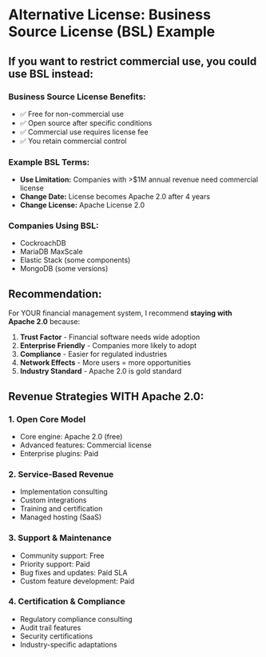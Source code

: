 # Alternative License: Business Source License (BSL) Example

## If you want to restrict commercial use, you could use BSL instead:

### Business Source License Benefits:
- ✅ Free for non-commercial use
- ✅ Open source after specific conditions
- ✅ Commercial use requires license fee
- ✅ You retain commercial control

### Example BSL Terms:
- **Use Limitation:** Companies with >$1M annual revenue need commercial license
- **Change Date:** License becomes Apache 2.0 after 4 years
- **Change License:** Apache License 2.0

### Companies Using BSL:
- CockroachDB
- MariaDB MaxScale  
- Elastic Stack (some components)
- MongoDB (some versions)

## Recommendation:

For YOUR financial management system, I recommend **staying with Apache 2.0** because:

1. **Trust Factor** - Financial software needs wide adoption
2. **Enterprise Friendly** - Companies more likely to adopt
3. **Compliance** - Easier for regulated industries
4. **Network Effects** - More users = more opportunities
5. **Industry Standard** - Apache 2.0 is gold standard

## Revenue Strategies WITH Apache 2.0:

### 1. **Open Core Model**
- Core engine: Apache 2.0 (free)
- Advanced features: Commercial license
- Enterprise plugins: Paid

### 2. **Service-Based Revenue**
- Implementation consulting
- Custom integrations  
- Training and certification
- Managed hosting (SaaS)

### 3. **Support & Maintenance**
- Community support: Free
- Priority support: Paid
- Bug fixes and updates: Paid SLA
- Custom feature development: Paid

### 4. **Certification & Compliance**
- Regulatory compliance consulting
- Audit trail features
- Security certifications
- Industry-specific adaptations
